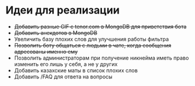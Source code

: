# Идеи для реализации
* ~~Добавить разные GIF с tenor.com в MongoDB для приветствия бота~~
* ~~Добавить анекдотов в MongoDB~~
* Увеличить базу плохих слов для улучшения работы фильтра
* ~~Позволить боту общаться с людьми в чате, когда сообщения адресованы именно ему~~
* Позволить администраторам при получение никнейма иметь право изменить его лишь у себя, а не у других 
* Добавить казахские маты в список плохих слов
* Добавить /FAQ для ответа на вопросы